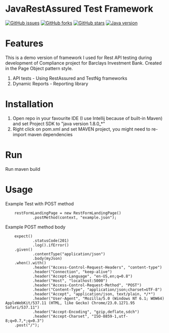 # JavaRestAssured Test Framework
[![GitHub issues](https://img.shields.io/github/issues/przemastro/java-rest-assured-framework)](https://github.com/przemastro/java-rest-assured-framework/issues)
[![GitHub forks](https://img.shields.io/github/forks/przemastro/java-rest-assured-framework)](https://github.com/przemastro/java-rest-assured-framework/network)
[![GitHub stars](https://img.shields.io/github/stars/przemastro/java-rest-assured-framework)](https://github.com/przemastro/java-rest-assured-framework/stargazers)
[![Java version](https://img.shields.io/badge/Java-1.8-%23b07219)](https://github.com/przemastro/java-rest-assured-framework)

# Features
This is a demo version of framework I used for Rest API testing during development of Compliance project for Barclays Investment Bank. 
Created in the Page Object pattern style. 

1. API tests - Using RestAssured and TestNg frameworks
2. Dynamic Reports - Reporting library

# Installation

1. Open repo in your favourite IDE (I use Intellij because of built-in Maven) and set Project SDK to "java version 1.8.0_*"
2. Right click on pom.xml and set MAVEN project, you might need to re-import maven dependencies

# Run

Run maven build

# Usage

Example Test with POST method

        restFormLandingPage = new RestFormLandingPage()
                .postMethod(context, "example.json");


Example POST method body

        expect()
                .statusCode(201)
                .log().ifError()
        .given()
                .contentType("application/json")
                .body(myJson)
        .when().with()
                .header("Access-Control-Request-Headers", "content-type")
                .header("Connection", "keep-alive")
                .header("Accept-Language", "en-US,en;q=0.8")
                .header("Host", "localhost:5000")
                .header("Access-Control-Request-Method", "POST")
                .header("Content-Type", "application/json;charset=UTF-8")
                .header("Accept", "application/json, text/plain, */*")
                .header("User-Agent", "Mozilla/5.0 (Windows NT 6.1; WOW64) AppleWebKit/537.11 (HTML, like Gecko) Chrome/23.0.1271.95 Safari/537.11")
                .header("Accept-Encoding", "gzip,deflate,sdch")
                .header("Accept-Charset", "ISO-8859-1,utf-8;q=0.7,*;q=0.3")
        .post("/");


